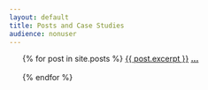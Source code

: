 ```yaml
---
layout: default
title: Posts and Case Studies
audience: nonuser
---
```

<ul>
    {% for post in site.posts %}
        <a href="{{ post.url }}">{{ post.excerpt }}</a>
        <a href="{{ post.url }}"><b>...</b></a><br/><br/>
    {% endfor %}
</ul>
